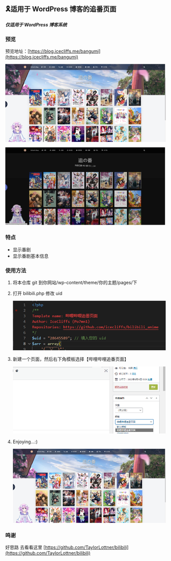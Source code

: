 ## 🎗️适用于 WordPress 博客的追番页面
***仅适用于 WordPress 博客系统***

### 预览

预览地址：[https://blog.icecliffs.me/bangumi](https://blog.icecliffs.me/bangumi)

![](/Images/1.png)

![](/Images/3.png)

### 特点

- 显示番剧
- 显示番剧基本信息

### 使用方法

1. 将本仓库 git 到你网站/wp-content/theme/你的主题/pages/下
2. 打开 bilibili.php 修改 uid

     ![](/Images/2.png)

3. 新建一个页面，然后右下角模板选择【哔哩哔哩追番页面】
   
     ![](/Images/4.png)

4. Enjoying...:)

     ![](/Images/1.png)

### 鸣谢

好思路
去看看这里 [https://github.com/TaylorLottner/bilibili](https://github.com/TaylorLottner/bilibili)
